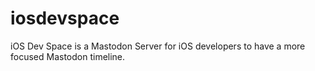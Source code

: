 # iosdevspace
iOS Dev Space is a Mastodon Server for iOS developers to have a more focused Mastodon timeline.
